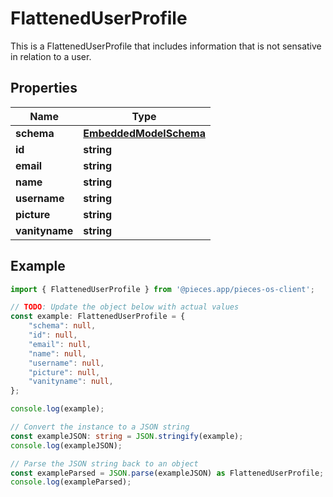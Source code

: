
# FlattenedUserProfile

This is a FlattenedUserProfile that includes information that is not sensative in relation to a user.

## Properties

Name | Type
------------ | -------------
**schema** | [**EmbeddedModelSchema**](EmbeddedModelSchema)
**id** | **string**
**email** | **string**
**name** | **string**
**username** | **string**
**picture** | **string**
**vanityname** | **string**

## Example

```typescript
import { FlattenedUserProfile } from '@pieces.app/pieces-os-client';

// TODO: Update the object below with actual values
const example: FlattenedUserProfile = {
    "schema": null,
    "id": null,
    "email": null,
    "name": null,
    "username": null,
    "picture": null,
    "vanityname": null,
};

console.log(example);

// Convert the instance to a JSON string
const exampleJSON: string = JSON.stringify(example);
console.log(exampleJSON);

// Parse the JSON string back to an object
const exampleParsed = JSON.parse(exampleJSON) as FlattenedUserProfile;
console.log(exampleParsed);
```


